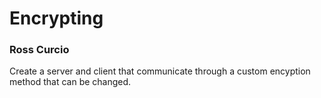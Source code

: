 # Encrypting
### Ross Curcio
Create a server and client that communicate through a custom encyption method that can be changed.
